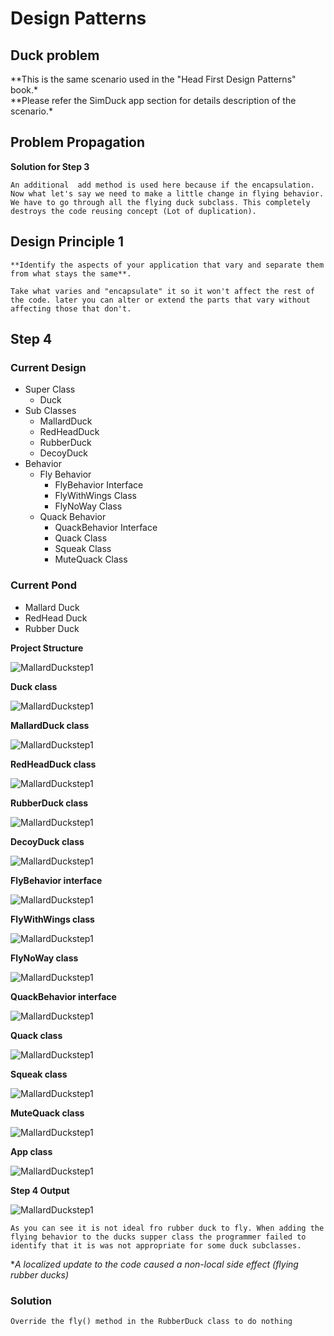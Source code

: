 # **Design Patterns**

## Duck problem

**This is the same scenario used in the "Head First Design Patterns" book.\*  
**Please refer the SimDuck app section for details description of the scenario.\*

## Problem Propagation

**Solution for Step 3**

```
An additional  add method is used here because if the encapsulation. Now what let's say we need to make a little change in flying behavior. We have to go through all the flying duck subclass. This completely destroys the code reusing concept (Lot of duplication).
```

## **Design Principle 1**

```
**Identify the aspects of your application that vary and separate them from what stays the same**.
```

```
Take what varies and "encapsulate" it so it won't affect the rest of the code. later you can alter or extend the parts that vary without affecting those that don't.
```

## **Step 4**

### Current Design

- Super Class
  - Duck
- Sub Classes
  - MallardDuck
  - RedHeadDuck
  - RubberDuck
  - DecoyDuck
- Behavior
  - Fly Behavior
    - FlyBehavior Interface
    - FlyWithWings Class
    - FlyNoWay Class
  - Quack Behavior
    - QuackBehavior Interface
    - Quack Class
    - Squeak Class
    - MuteQuack Class
    

### Current Pond

- Mallard Duck
- RedHead Duck
- Rubber Duck

**Project Structure**

![MallardDuckstep1](/src/assets/step4/step4projectStructure.png#thumbnail)

**Duck class**

![MallardDuckstep1](/src/assets/step4/step4classDuck.png#thumbnail)

**MallardDuck class**

![MallardDuckstep1](/src/assets/step4/step4classMallard.png#thumbnail)

**RedHeadDuck class**

![MallardDuckstep1](/src/assets/step4/step4classRedhead.png#thumbnail)

**RubberDuck class**

![MallardDuckstep1](/src/assets/step4/step4classRubber.png#thumbnail)

**DecoyDuck class**

![MallardDuckstep1](/src/assets/step4/step4classDecoy.png#thumbnail)

**FlyBehavior interface**

![MallardDuckstep1](/src/assets/step4/stepinterfaceFlyBehavior.png#thumbnail)


**FlyWithWings class**

![MallardDuckstep1](/src/assets/step4/step4classFlyWithWings.png#thumbnail)

**FlyNoWay class**

![MallardDuckstep1](/src/assets/step4/step4interfaceFlyNoWay.png#thumbnail)


**QuackBehavior interface**

![MallardDuckstep1](/src/assets/step4/stepinterfaceQuackBehavior.png#thumbnail)


**Quack class**

![MallardDuckstep1](/src/assets/step4/step4classQuack.png#thumbnail)

**Squeak class**

![MallardDuckstep1](/src/assets/step4/step4classSqueak.png#thumbnail)


**MuteQuack class**

![MallardDuckstep1](/src/assets/step4/step4classMuteQuack.png#thumbnail)



**App class**

![MallardDuckstep1](/src/assets/step4/step4classApp.png#thumbnail)

**Step 4 Output**

![MallardDuckstep1](/src/assets/step4/step4output.png#thumbnail)

```
As you can see it is not ideal fro rubber duck to fly. When adding the flying behavior to the ducks supper class the programmer failed to identify that it is was not appropriate for some duck subclasses.
```

\*_A localized update to the code caused a non-local side effect (flying rubber ducks)_

### **Solution**

```
Override the fly() method in the RubberDuck class to do nothing
```

```

```
